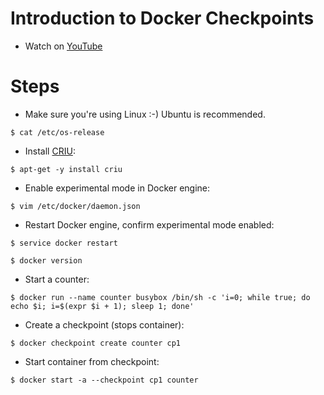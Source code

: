 # Introduction to Docker Checkpoints

* Watch on [YouTube](https://www.youtube.com/playlist?list=PLt6J4vns3HFqqv9eBjpmdnlzZU6vlQnZ2)

# Steps

* Make sure you're using Linux :-) Ubuntu is recommended.

```
$ cat /etc/os-release
```

* Install [CRIU](https://criu.org):

```
$ apt-get -y install criu
```

* Enable experimental mode in Docker engine:

```
$ vim /etc/docker/daemon.json
```

* Restart Docker engine, confirm experimental mode enabled:

```
$ service docker restart

$ docker version
```

* Start a counter:
```
$ docker run --name counter busybox /bin/sh -c 'i=0; while true; do echo $i; i=$(expr $i + 1); sleep 1; done'
```

* Create a checkpoint (stops container):
```
$ docker checkpoint create counter cp1
```

* Start container from checkpoint:
```
$ docker start -a --checkpoint cp1 counter 
```

